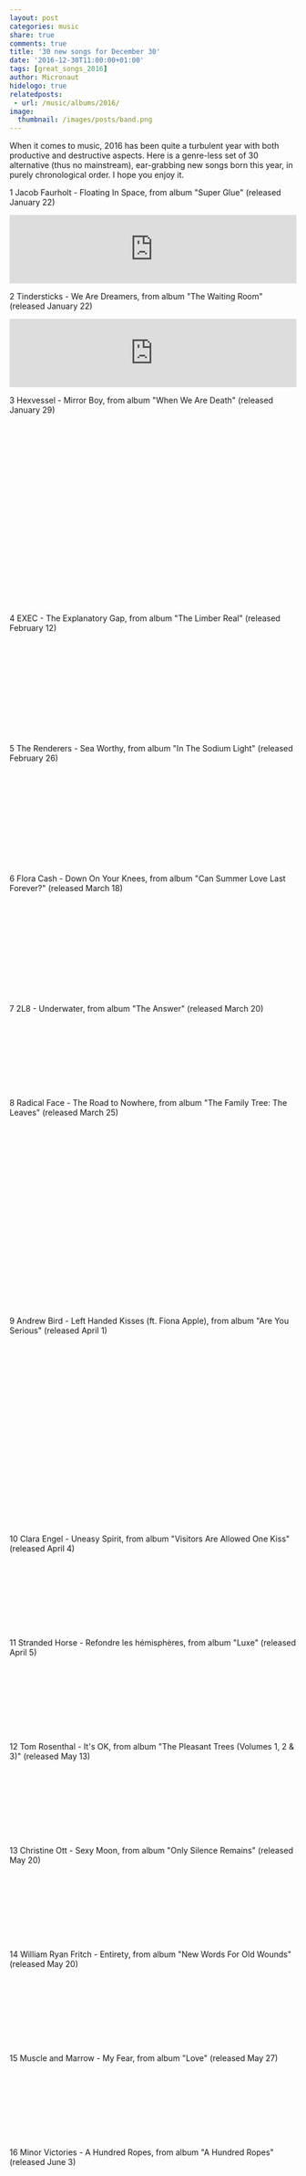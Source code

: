 ```yaml
---
layout: post
categories: music
share: true
comments: true
title: '30 new songs for December 30'
date: '2016-12-30T11:00:00+01:00'
tags: [great_songs_2016]
author: Micronaut
hidelogo: true
relatedposts:
 - url: /music/albums/2016/
image:
  thumbnail: /images/posts/band.png
---
```


When it comes to music, 2016 has been quite a turbulent year with both productive and destructive aspects. Here is a genre-less set of 30 alternative (thus no mainstream), ear-grabbing new songs born this year, in purely chronological order. I hope you enjoy it.

<div class="text-divider"></div>

1 Jacob Faurholt - Floating In Space, from album "Super Glue" (released January 22)

<iframe class="center" style="border: 0; width: 100%; height: 120px;" src="https://bandcamp.com/EmbeddedPlayer/album=4182086103/size=large/bgcol=ffffff/linkcol=0687f5/tracklist=false/artwork=small/track=2793156840/transparent=true/" seamless><a href="http://jacobfaurholt.bandcamp.com/album/super-glue">Super Glue by Jacob Faurholt</a></iframe>

<div class="text-divider"></div>

2 Tindersticks - We Are Dreamers, from album "The Waiting Room" (released January 22)

<iframe class="center" style="border: 0; width: 100%; height: 120px;" src="https://bandcamp.com/EmbeddedPlayer/album=1854645091/size=large/bgcol=ffffff/linkcol=0687f5/tracklist=false/artwork=small/track=3095680086/transparent=true/" seamless><a href="http://tindersticks.bandcamp.com/album/the-waiting-room">the waiting room by Tindersticks</a></iframe>

<div class="text-divider"></div>

3 Hexvessel - Mirror Boy, from album "When We Are Death" (released January 29)

<figure class="invisible center">
<iframe width="70%" height="320" src="about:blank" data-src="https://www.youtube.com/embed/7fLoHYiYcHo" frameborder="0">&nbsp;</iframe>
</figure>

<div class="text-divider"></div>

4 EXEC - The Explanatory Gap, from album "The Limber Real" (released February 12)

<iframe class="invisible center" width="100%" height="166" scrolling="no" frameborder="no" src="about:blank" data-src="https://w.soundcloud.com/player/?url=https%3A//api.soundcloud.com/tracks/231502460&amp;color=ff5500&amp;auto_play=false&amp;hide_related=false&amp;show_comments=true&amp;show_user=true&amp;show_reposts=false"></iframe>

<div class="text-divider"></div>

5 The Renderers - Sea Worthy, from album "In The Sodium Light" (released  February 26)

<iframe class="invisible center" width="100%" height="166" scrolling="no" frameborder="no" src="about:blank" data-src="https://w.soundcloud.com/player/?url=https%3A//api.soundcloud.com/tracks/249192948&amp;color=ff5500&amp;auto_play=false&amp;hide_related=false&amp;show_comments=true&amp;show_user=true&amp;show_reposts=false"></iframe>

<div class="text-divider"></div>

6 Flora Cash - Down On Your Knees, from album "Can Summer Love Last Forever?" (released March 18)

<iframe class="invisible center" width="100%" height="166" scrolling="no" frameborder="no" src="about:blank" data-src="https://w.soundcloud.com/player/?url=https%3A//api.soundcloud.com/tracks/252402373&amp;color=ff5500&amp;auto_play=false&amp;hide_related=false&amp;show_comments=true&amp;show_user=true&amp;show_reposts=false"></iframe>

<div class="text-divider"></div>

7 2L8 - Underwater, from album "The Answer" (released March 20)

<iframe class="invisible center" style="border: 0; width: 100%; height: 120px;" src="about:blank" data-src="https://bandcamp.com/EmbeddedPlayer/album=1459242533/size=large/bgcol=ffffff/linkcol=0687f5/tracklist=false/artwork=small/track=3893670577/transparent=true/" seamless><a href="http://2l8toolate.bandcamp.com/album/the-answer">The Answer by 2L8</a></iframe>

<div class="text-divider"></div>

8 Radical Face - The Road to Nowhere, from album "The Family Tree: The Leaves" (released March 25)

<figure class="invisible center">
<iframe  width="70%" height="320" src="about:blank" data-src="https://www.youtube.com/embed/kgrp5BOU1dk" frameborder="0">&nbsp;</iframe>
</figure>

<div class="text-divider"></div>

9 Andrew Bird - Left Handed Kisses (ft. Fiona Apple), from album "Are You Serious" (released April 1)

<figure class="invisible center">
<iframe width="70%" height="320" src="about:blank" data-src="https://www.youtube.com/embed/RZwtWExDmoI" frameborder="0">&nbsp;</iframe>
</figure>

<div class="text-divider"></div>

10 Clara Engel - Uneasy Spirit, from album "Visitors Are Allowed One Kiss"  (released April 4)

<iframe class="invisible center" style="border: 0; width: 100%; height: 120px;" src="about:blank" data-src="https://bandcamp.com/EmbeddedPlayer/album=3208339800/size=large/bgcol=ffffff/linkcol=0687f5/tracklist=false/artwork=small/track=1352764325/transparent=true/" seamless><a href="http://claraengel.bandcamp.com/album/visitors-are-allowed-one-kiss">Visitors Are Allowed One Kiss by Clara Engel</a></iframe>

<div class="text-divider"></div>

11 Stranded Horse - Refondre les hémisphères, from album "Luxe" (released April 5)

<iframe class="invisible center" style="border: 0; width: 100%; height: 120px;" src="about:blank" data-src="https://bandcamp.com/EmbeddedPlayer/album=1776198911/size=large/bgcol=ffffff/linkcol=0687f5/tracklist=false/artwork=small/track=1722492473/transparent=true/" seamless><a href="http://talitres.bandcamp.com/album/luxe">Luxe by Stranded Horse</a></iframe>

<div class="text-divider"></div>

12 Tom Rosenthal - It's OK, from album "The Pleasant Trees (Volumes 1, 2 & 3)" (released May 13)

<iframe class="invisible center" style="border: 0; width: 100%; height: 120px;" src="about:blank" data-src="https://bandcamp.com/EmbeddedPlayer/album=3950964165/size=large/bgcol=ffffff/linkcol=0687f5/tracklist=false/artwork=small/track=2646278384/transparent=true/" seamless><a href="http://tomrosenthal.bandcamp.com/album/the-pleasant-trees-volumes-1-2-3">The Pleasant Trees (Volumes 1, 2 &amp; 3) by Tom Rosenthal</a></iframe>

<div class="text-divider"></div>

13 Christine Ott - Sexy Moon, from album "Only Silence Remains" (released May 20)

<iframe class="invisible center" style="border: 0; width: 100%; height: 120px;" src="about:blank" data-src="https://bandcamp.com/EmbeddedPlayer/album=2208932868/size=large/bgcol=ffffff/linkcol=0687f5/tracklist=false/artwork=small/track=1008412574/transparent=true/" seamless><a href="http://gizehrecords.bandcamp.com/album/only-silence-remains">Only Silence Remains by Christine Ott</a></iframe>

<div class="text-divider"></div>

14 William Ryan Fritch - Entirety, from album "New Words For Old Wounds" (released May 20)

<iframe class="invisible center" style="border: 0; width: 100%; height: 120px;" src="about:blank" data-src="https://bandcamp.com/EmbeddedPlayer/album=1179748458/size=large/bgcol=ffffff/linkcol=0687f5/tracklist=false/artwork=small/track=3026356538/transparent=true/" seamless><a href="http://williamryanfritch.bandcamp.com/album/new-words-for-old-wounds">New Words For Old Wounds by William Ryan Fritch</a></iframe>

<div class="text-divider"></div>

15 Muscle and Marrow - My Fear, from album "Love" (released May 27)

<iframe class="invisible center" style="border: 0; width: 100%; height: 120px;" src="about:blank" data-src="https://bandcamp.com/EmbeddedPlayer/album=3700940362/size=large/bgcol=ffffff/linkcol=0687f5/tracklist=false/artwork=small/track=2085599934/transparent=true/" seamless><a href="http://muscleandmarrow.bandcamp.com/album/love-2">Love by Muscle and Marrow</a></iframe>

<div class="text-divider"></div>

16 Minor Victories - A Hundred Ropes, from album "A Hundred Ropes" (released June 3)

<figure class="invisible center">
<iframe  width="70%" height="320" src="about:blank" data-src="https://www.youtube.com/embed/0oz6nzPSZLg" frameborder="0">&nbsp;</iframe>
</figure>

<div class="text-divider"></div>

17 T E Morris - The Sea Of Tranquility, from album "Newfoundland" (released June 24)

<iframe class="invisible center" style="border: 0; width: 100%; height: 120px;" src="about:blank" data-src="https://bandcamp.com/EmbeddedPlayer/album=1836066007/size=large/bgcol=ffffff/linkcol=0687f5/tracklist=false/artwork=small/track=372531999/transparent=true/" seamless><a href="http://olynkarecords.bandcamp.com/album/newfoundland-and-of-that-second-kingdom-will-i-sing">Newfoundland (And Of That Second Kingdom Will I Sing) by T E Morris</a></iframe>

<div class="text-divider"></div>

18 Porcelain Raft - That's What I See When I See You, from album "Pressed Flowers" (released June 30)

<figure class="invisible center">
<iframe width="70%" height="320" src="about:blank" data-src="https://www.youtube.com/embed/Z-Vj_9Exb48" frameborder="0">&nbsp;</iframe>
</figure>

<div class="text-divider"></div>

19 Sophie Hutchings - Dream Gate, from album "Wide Asleep" (released July 22)

<iframe class="invisible center" style="border: 0; width: 100%; height: 120px;" src="about:blank" data-src="https://bandcamp.com/EmbeddedPlayer/album=2013274079/size=large/bgcol=ffffff/linkcol=0687f5/tracklist=false/artwork=small/track=282390948/transparent=true/" seamless><a href="http://preservation.bandcamp.com/album/wide-asleep">Wide Asleep by Sophie Hutchings</a></iframe>

<div class="text-divider"></div>

20 Sam Moore & The Bad Palace - Dark Clouds, from album "The Devil's Fire" (released August 14)

<iframe class="invisible center" style="border: 0; width: 100%; height: 120px;" src="about:blank" data-src="https://bandcamp.com/EmbeddedPlayer/album=494534471/size=large/bgcol=ffffff/linkcol=0687f5/tracklist=false/artwork=small/track=1206347840/transparent=true/" seamless><a href="http://sammooreandthebadpalace.bandcamp.com/album/the-devils-fire-2">The Devil&#39;s Fire by Sam Moore &amp; The Bad Palace</a></iframe>

<div class="text-divider"></div>

21 bakers at dawn - can't understand it, from album "6 songs" (released August 16)

<iframe class="invisible center" style="border: 0; width: 100%; height: 120px;" src="about:blank" data-src="https://bandcamp.com/EmbeddedPlayer/album=2332105041/size=large/bgcol=ffffff/linkcol=0687f5/tracklist=false/artwork=small/track=1048067028/transparent=true/" seamless><a href="http://bakersatdawn.bandcamp.com/album/6-songs">6 songs by bakers at dawn</a></iframe>

<div class="text-divider"></div>

22 Lisa Hannigan - We The Drowned, from album "At Swim" (released August 19)

<figure class="invisible center">
<iframe width="70%" height="320" src="about:blank" data-src="https://www.youtube.com/embed/nv8l4BX0c4M" frameborder="0">&nbsp;</iframe>
</figure>

<div class="text-divider"></div>

23 King Creosote - You Just Want, from album "Astronaut Meets Appleman" (released September 2)

<figure class="invisible center">
<iframe  width="70%" height="320" src="about:blank" data-src="https://www.youtube.com/embed/JCqXVTnGzgU" frameborder="0">&nbsp;</iframe>
</figure>

<div class="text-divider"></div>

24 pg.lost - Deserter, from album "Versus" (released September 16)

<figure class="invisible center">
<iframe width="70%" height="320" src="about:blank" data-src="https://www.youtube.com/embed/2podF0XpIS4" frameborder="0">&nbsp;</iframe>
</figure>

<div class="text-divider"></div>

25 Gravitysays_i - More Than A Matter Of Instict, from album "Quantum Unknown" (released September 16)

<iframe class="invisible center" style="border: 0; width: 100%; height: 120px;" src="about:blank" data-src="https://bandcamp.com/EmbeddedPlayer/album=63328893/size=large/bgcol=ffffff/linkcol=0687f5/tracklist=false/artwork=small/track=1861454297/transparent=true/" seamless><a href="http://innerear-gravitysaysi.bandcamp.com/album/quantum-unknown">Quantum Unknown by Gravitysays_i</a></iframe>

<div class="text-divider"></div>

26 Jóhann Jóhannsson - By the Roes, and by the Hinds of the Field, from album "Orphée" (released September 16)

<figure class="invisible center">
<iframe width="70%" height="320" src="about:blank" data-src="https://www.youtube.com/embed/xcrFbc5F2q8" frameborder="0">&nbsp;</iframe>
</figure>

<div class="text-divider"></div>

27 House of Wolves - Darkness, from album "House of Wolves" (released September 30)

<iframe class="invisible center" style="border: 0; width: 100%; height: 120px;" src="about:blank" data-src="https://bandcamp.com/EmbeddedPlayer/album=4215733719/size=large/bgcol=ffffff/linkcol=0687f5/tracklist=false/artwork=small/track=2242629213/transparent=true/" seamless><a href="http://houseofwolves.bandcamp.com/album/house-of-wolves">House of Wolves by House of Wolves</a></iframe>

<div class="text-divider"></div>

28 Agnes Obel - Familiar, from album "Citizen Of Glass" (released October 21)

<figure class="invisible center">
<iframe width="70%" height="320" src="about:blank" data-src="https://www.youtube.com/embed/32kYH6XZrIo" frameborder="0">&nbsp;</iframe>
</figure>

<div class="text-divider"></div>

29 Noiserv - QUINZE, from album "00​:​00​:​00​:​00" (released October 28)

<iframe class="invisible center" style="border: 0; width: 100%; height: 120px;" src="about:blank" data-src="https://bandcamp.com/EmbeddedPlayer/album=2089862587/size=large/bgcol=ffffff/linkcol=0687f5/tracklist=false/artwork=small/track=1340510561/transparent=true/" seamless><a href="http://noiserv.bandcamp.com/album/00-00-00-00-2016">00:00:00:00 | 2016 by noiserv</a></iframe>

<div class="text-divider"></div>

30 Givan Lötz - Watchtower, from album "MAW" (released October 28)

<iframe class="invisible center" style="border: 0; width: 100%; height: 120px;" src="about:blank" data-src="https://bandcamp.com/EmbeddedPlayer/album=2421285518/size=large/bgcol=ffffff/linkcol=0687f5/tracklist=false/artwork=small/track=1337350509/transparent=true/" seamless><a href="http://other-electricities.bandcamp.com/album/maw">MAW by Givan Lötz</a></iframe>






















































